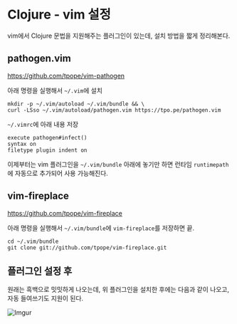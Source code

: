 # Clojure - vim 설정

vim에서 Clojure 문법을 지원해주는 플러그인이 있는데, 설치 방법을 짧게 정리해본다.

## pathogen.vim

https://github.com/tpope/vim-pathogen

아래 명령을 실행해서 `~/.vim`에 설치

```
mkdir -p ~/.vim/autoload ~/.vim/bundle && \
curl -LSso ~/.vim/autoload/pathogen.vim https://tpo.pe/pathogen.vim
```

`~/.vimrc`에 아래 내용 저장

```
execute pathogen#infect()
syntax on
filetype plugin indent on
```

이제부터는 vim 플러그인을 `~/.vim/bundle` 아래에 놓기만 하면 런타임 `runtimepath`에 자동으로 추가되어 사용 가능해진다.


## vim-fireplace

https://github.com/tpope/vim-fireplace

아래 명령을 실행해서 `~/.vim/bundle`에 `vim-fireplace`를 저장하면 끝.

```
cd ~/.vim/bundle
git clone git://github.com/tpope/vim-fireplace.git
```

## 플러그인 설정 후

원래는 흑백으로 밋밋하게 나오는데, 위 플러그인을 설치한 후에는 다음과 같이 나오고, 자동 들여쓰기도 지원이 된다.

![Imgur](http://i.imgur.com/k3966iz.png)


